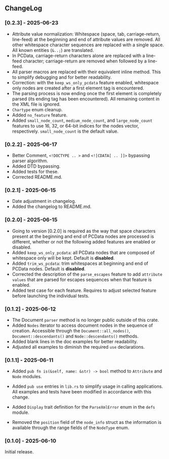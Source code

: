 ## ChangeLog

### [0.2.3] - 2025-06-23

- Attribute value normalization: Whitespace (space, tab, carriage-return, line-feed) at the beginning and end of attribute values are removed. All other whitespace character sequences are replaced with a single space. All known entities (`&..;`) are translated.
- In PCData, carriage-return characters alone are replaced with a line-feed character; carriage-return are removed when followed by a line-feed.
- All parser macros are replaced with their equivalent inline method. This to simplify debugging and for better readability.
- Correction: with the `keep_ws_only_pcdata` feature enabled, whitespace only nodes are created after a first element tag is encountered.
- The parsing process is now ending once the first element is completely parsed (its ending tag has been encountered). All remaining content in the XML file is ignored.
- `Chartype` enum cleanup.
- Added `no_feature` feature.
- Added `small_node_count`, `medium_node_count`, and `large_node_count` features to use 16, 32, or 64-bit indices for the nodes vector, respectively. `small_node_count` is the default value.

### [0.2.2] - 2025-06-17

- Better Comment, `<!DOCTYPE .. >` and `<![CDATA[ .. ]]>` bypassing parser algorithm. 
- Added DTD bypassing.
- Added tests for these.
- Corrected README.md.

### [0.2.1] - 2025-06-15

- Date adjustment in changelog.
- Added the changelog to README.md.

### [0.2.0] - 2025-06-15

- Going to version [0.2.0] is required as the way that space characters present at the beginning and end of PCData nodes are processed is different, whether or not the following added features are enabled or disabled.
- Added `keep_ws_only_pcdata`: all PCData nodes that are composed of whitespace only will be kept. Default is **disabled**.
- Added `trim_ws_pcdata`: trim whitespaces at beginning and end of PCData nodes. Default is **disabled**.
- Corrected the description of the `parse_escapes` feature to add `attribute values` that are parsed for escapes sequences when that feature is enabled.
- Added test case for each feature. Requires to adjust selected feature before launching the individual tests.

### [0.1.2] - 2025-06-12

- The Document `parser` method is no longer public outside of this crate.
- Added `Nodes` iterator to access document nodes in the sequence of creation. Accessible through the `Document::all_nodes()`, `Document::descendants()` and `Node::descendants()` methods.
- Added blank lines in the doc examples for better readability.
- Adjusted all examples to diminish the required `use` declarations.

### [0.1.1] - 2025-06-11

- Added `pub fn is(&self, name: &str) -> bool` method to `Attribute` and `Node` modules.
- Added  `pub use` entries in `lib.rs` to simplify usage in calling applications. All examples and tests have been modified in accordance with this change.
- Added `Display` trait definition for the `ParseXmlError` enum in the `defs` module.

- Removed the `position` field of the `node_info` struct as the information is available through the range fields of the `NodeType` enum.

### [0.1.0] - 2025-06-10 

Initial release.

